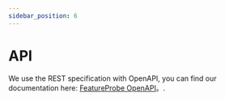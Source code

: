 ```yaml
---
sidebar_position: 6
---
```


# API

We use the REST specification with OpenAPI, you can find our documentation here: [FeatureProbe OpenAPI](https://featureprobe.io/api-docs)。.